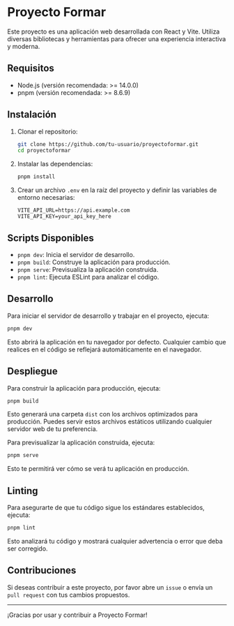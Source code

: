 # Proyecto Formar

Este proyecto es una aplicación web desarrollada con React y Vite. Utiliza diversas bibliotecas y herramientas para ofrecer una experiencia interactiva y moderna.

## Requisitos

- Node.js (versión recomendada: >= 14.0.0)
- pnpm (versión recomendada: >= 8.6.9)

## Instalación

1. Clonar el repositorio:

   ```sh
   git clone https://github.com/tu-usuario/proyectoformar.git
   cd proyectoformar
   ```

2. Instalar las dependencias:

   ```sh
   pnpm install
   ```

3. Crear un archivo `.env` en la raíz del proyecto y definir las variables de entorno necesarias:

   ```env
   VITE_API_URL=https://api.example.com
   VITE_API_KEY=your_api_key_here
   ```

## Scripts Disponibles

- `pnpm dev`: Inicia el servidor de desarrollo.
- `pnpm build`: Construye la aplicación para producción.
- `pnpm serve`: Previsualiza la aplicación construida.
- `pnpm lint`: Ejecuta ESLint para analizar el código.

## Desarrollo

Para iniciar el servidor de desarrollo y trabajar en el proyecto, ejecuta:

```sh
pnpm dev
```

Esto abrirá la aplicación en tu navegador por defecto. Cualquier cambio que realices en el código se reflejará automáticamente en el navegador.

## Despliegue

Para construir la aplicación para producción, ejecuta:

```sh
pnpm build
```

Esto generará una carpeta `dist` con los archivos optimizados para producción. Puedes servir estos archivos estáticos utilizando cualquier servidor web de tu preferencia.

Para previsualizar la aplicación construida, ejecuta:

```sh
pnpm serve
```

Esto te permitirá ver cómo se verá tu aplicación en producción.

## Linting

Para asegurarte de que tu código sigue los estándares establecidos, ejecuta:

```sh
pnpm lint
```

Esto analizará tu código y mostrará cualquier advertencia o error que deba ser corregido.

## Contribuciones

Si deseas contribuir a este proyecto, por favor abre un `issue` o envía un `pull request` con tus cambios propuestos.

---

¡Gracias por usar y contribuir a Proyecto Formar!